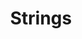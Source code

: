 ---
title: 'Strings'
technology: 'JavaScript'
description: 'Introducción a la técnica de compilación dinámica Just in Time.'
pubDate: 'Jul 20 2024'
heroImage: '/JavaScript.jpg'
---